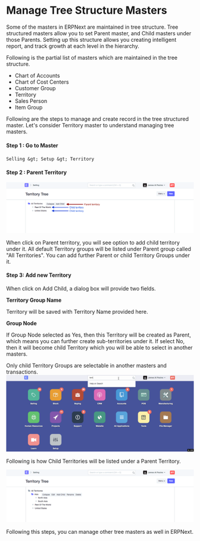 
# Manage Tree Structure Masters



Some of the masters in ERPNext are maintained in tree structure. Tree structured masters allow you to set Parent master, and Child masters under those Parents. Setting up this structure allows you creating intelligent report, and track growth at each level in the hierarchy.


Following is the partial list of masters which are maintained in the tree structure.


* Chart of Accounts
* Chart of Cost Centers
* Customer Group
* Territory
* Sales Person
* Item Group


Following are the steps to manage and create record in the tree structured master. Let's consider Territory master to understand managing tree masters.


#### Step 1 : Go to Master


`Selling &gt; Setup &gt; Territory`


#### Step 2 : Parent Territory


![Default Territories](/files/territory-2.png)


When click on Parent territory, you will see option to add child territory under it. All default Territory groups will be listed under Parent group called "All Territories". You can add further Parent or child Territory Groups under it.


#### Step 3: Add new Territory


When click on Add Child, a dialog box will provide two fields.


**Territory Group Name**


Territory will be saved with Territory Name provided here.


**Group Node**


If Group Node selected as Yes, then this Territory will be created as Parent, which means you can further create sub-territories under it. If select No, then it will become child Territory which you will be able to select in another masters.


Only child Territory Groups are selectable in another masters and transactions.
![Default Territories](/files/territory-1.gif)


Following is how Child Territories will be listed under a Parent Territory.


![Adding new Territories](/files/territory-3.png)


Following this steps, you can manage other tree masters as well in ERPNext.





